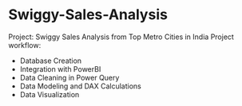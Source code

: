 # Swiggy-Sales-Analysis
Project: Swiggy Sales Analysis from Top Metro Cities in India
Project workflow:
- Database Creation
- Integration with PowerBI
- Data Cleaning in Power Query
- Data Modeling and DAX Calculations
- Data Visualization
